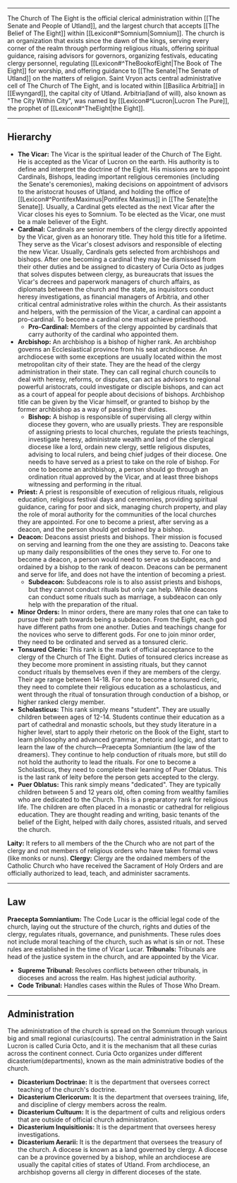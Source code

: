 - - -
The Church of The Eight is the official clerical administration within [[The Senate and People of Utland]], and the largest church that accepts [[The Belief of The Eight]] within [[Lexicon#^Somnium|Somnium]]. The church is an organization that exists since the dawn of the kings, serving every corner of the realm through performing religious rituals, offering spiritual guidance, raising advisors for governors, organizing festivals, educating clergy personnel, regulating [[Lexicon#^TheBookofEight|The Book of The Eight]] for worship, and offering guidance to [[The Senate|The Senate of Utland]] on the matters of religion. Saint Vryon acts central administrative cell of The Church of The Eight, and is located within [[Basilica Arbitria]] in [[Ewyngard]], the capital city of Utland. Arbitria(land of will), also known as "The City Within City", was named by [[Lexicon#^Lucron|Lucron The Pure]], the prophet of [[Lexicon#^TheEight|the Eight]].
- - -
## Hierarchy
- **The Vicar:** The Vicar is the spiritual leader of the Church of The Eight. He is accepted as the Vicar of Lucron on the earth. His authority is to define and interpret the doctrine of the Eight. His missions are to appoint Cardinals, Bishops, leading important religious ceremonies (including the Senate's ceremonies), making decisions on appointment of advisors to the aristocrat houses of Utland, and holding the office of [[Lexicon#^PontifexMaximus|Pontifex Maximus]] in [[The Senate|the Senate]]. Usually, a Cardinal gets elected as the next Vicar after the Vicar closes his eyes to Somnium. To be elected as the Vicar, one must be a male believer of the Eight.
- **Cardinal:** Cardinals are senior members of the clergy directly appointed by the Vicar, given as an honorary title. They hold this title for a lifetime. They serve as the Vicar's closest advisors and responsible of electing the new Vicar. Usually, Cardinals gets selected from archbishops and bishops. After one becoming a cardinal they may be dismissed from their other duties and be assigned to dicastery of Curia Octo as judges that solves disputes between clergy, as bureaucrats that issues the Vicar's decrees and paperwork managers of church affairs, as diplomats between the church and the state, as inquisitors conduct heresy investigations, as financial managers of Arbitria, and other critical central administrative roles within the church. As their assistants and helpers, with the permission of the Vicar, a cardinal can appoint a pro-cardinal. To become a cardinal one must achieve priesthood.
	- **Pro-Cardinal:** Members of the clergy appointed by cardinals that carry authority of the cardinal who appointed them.
- **Arcbishop:** An archbishop is a bishop of higher rank. An archbishop governs an Ecclesiastical province from his seat archdiocese. An archdiocese with some exceptions are usually located within the most metropolitan city of their state. They are the head of the clergy administration in their state. They can call reginal church councils to deal with heresy, reforms, or disputes, can act as advisors to regional powerful aristocrats, could investigate or disciple bishops, and can act as a court of appeal for people about decisions of bishops. Archbishop title can be given by the Vicar himself, or granted to bishop by the former archbishop as a way of passing their duties.
	- **Bishop:** A bishop is responsible of supervising all clergy within diocese they govern, who are usually priests. They are responsible of assigning priests to local churches, regulate the priests teachings, investigate heresy, administrate wealth and land of the clergical diocese like a lord, ordain new clergy, settle religious disputes, advising to local rulers, and being chief judges of their diocese. One needs to have served as a priest to take on the role of bishop. For one to become an archbishop, a person should go through an ordination ritual approved by the Vicar, and at least three bishops witnessing and performing in the ritual.
- **Priest:** A priest is responsible of execution of religious rituals, religious education, religious festival days and ceremonies, providing spiritual guidance, caring for poor and sick, managing church property, and play the role of moral authority for the communities of the local churches they are appointed. For one to become a priest, after serving as a deacon, and the person should get ordained by a bishop.
- **Deacon:** Deacons assist priests and bishops. Their mission is focused on serving and learning from the one they are assisting to. Deacons take up many daily responsibilities of the ones they serve to. For one to become a deacon, a person would need to serve as subdeacons, and ordained by a bishop to the rank of deacon. Deacons can be permanent and serve for life, and does not have the intention of becoming a priest.
	- **Subdeacon:** Subdeacons role is to also assist priests and bishops, but they cannot conduct rituals but only can help. While deacons can conduct some rituals such as marriage, a subdeacon can only help with the preparation of the ritual.
- **Minor Orders:** In minor orders, there are many roles that one can take to pursue their path towards being a subdeacon. From the Eight, each god have different paths from one another. Duties and teachings change for the novices who serve to different gods. For one to join minor order, they need to be ordinated and served as a tonsured cleric.
- **Tonsured Cleric:** This rank is the mark of official acceptance to the clergy of the Church of The Eight. Duties of tonsured clerics increase as they become more prominent in assisting rituals, but they cannot conduct rituals by themselves even if they are members of the clergy. Their age range between 14-18. For one to become a tonsured cleric, they need to complete their religious education as a scholasticus, and went through the ritual of tonsuration through conduction of a bishop, or higher ranked clergy member.
- **Scholasticus:** This rank simply means "student". They are usually children between ages of 12-14. Students continue their education as a part of cathedral and monastic schools, but they study literature in a higher level, start to apply their rhetoric on the Book of the Eight, start to learn philosophy and advanced grammar, rhetoric and logic, and start to learn the law of the church—Praecepta Somniantium (the law of the dreamers). They continue to help conduction of rituals more, but still do not hold the authority to lead the rituals. For one to become a Scholasticus, they need to complete their learning of Puer Oblatus. This is the last rank of leity before the person gets accepted to the clergy.
- **Puer Oblatus:** This rank simply means "dedicated". They are typically children between 5 and 12 years old, often coming from wealthy families who are dedicated to the Church. This is a preparatory rank for religious life. The children are often placed in a monastic or cathedral for religious education. They are thought reading and writing, basic tenants of the belief of the Eight, helped with daily chores, assisted rituals, and served the church.

**Laity:** It refers to all members of the the Church who are not part of the clergy and not members of religious orders who have taken formal vows (like monks or nuns).
**Clergy:** Clergy are the ordained members of the Catholic Church who have received the Sacrament of Holy Orders and are officially authorized to lead, teach, and administer sacraments.
- - -
## Law
**Praecepta Somniantium:** The Code Lucar is the official legal code of the church, laying out the structure of the church, rights and duties of the clergy, regulates rituals, governance, and punishments. These rules does not include moral teaching of the church, such as what is sin or not. These rules are established in the time of Vicar Lucar.
**Tribunals:** Tribunals are head of the justice system in the church, and are appointed by the Vicar.
- **Supreme Tribunal:** Resolves conflicts between other tribunals, in dioceses and across the realm. Has highest judicial authority.
- **Code Tribunal:** Handles cases within the Rules of Those Who Dream.
- - -
## Administration
The administration of the church is spread on the Somnium through various big and small regional curias(courts). The central administration in the Saint Lucron is called Curia Octo, and it is the mechanism that all these curias across the continent connect. Curia Octo organizes under different dicasterium(departments), known as the main administrative bodies of the church.
- **Dicasterium Doctrinae:** It is the department that oversees correct teaching of the church's doctrine.
- **Dicasterium Clericorum:** It is the department that oversees training, life, and discipline of clergy members across the realm.
- **Dicasterium Cultuum:** It is the department of cults and religious orders that are outside of official church administration.
- **Dicasterium Inquisitionis:** It is the department that oversees heresy investigations.
- **Dicasterium Aerarii:** It is the department that oversees the treasury of the church.
A diocese is known as a land governed by clergy. A diocese can be a province governed by a bishop, while an archdiocese are usually the capital cities of states of Utland. From archdiocese, an archbishop governs all clergy in different dioceses of the state.